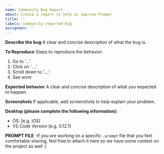 ```yaml
---
name: Community Bug Report
about: Create a report to help us improve Prompt
title: ''
labels: community-reported-bug
assignees: ''
---
```


**Describe the bug**
A clear and concise description of what the bug is.

**To Reproduce**
Steps to reproduce the behavior:

1. Go to '...'
2. Click on '....'
3. Scroll down to '....'
4. See error

**Expected behavior**
A clear and concise description of what you expected to happen.

**Screenshots**
If applicable, add screenshots to help explain your problem.

**Desktop (please complete the following information):**

- OS: [e.g. iOS]
- VS Code Version [e.g. 0.12.1]

**PROMPT FILE**
-If you are working on a specific `.prompt` file that you feel comfortable sharing, feel free to attach it here so we have some context on the project as well :)
